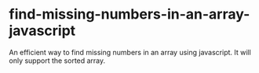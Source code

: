 # find-missing-numbers-in-an-array-javascript

An efficient way to find missing numbers in an array using javascript.
It will only support the sorted array.
